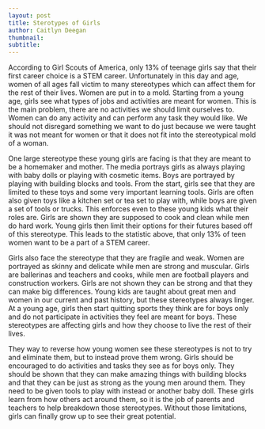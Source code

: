 ```yaml
---
layout: post
title: Sterotypes of Girls
author: Caitlyn Deegan
thumbnail:
subtitle:
---
```


According to Girl Scouts of America, only 13% of teenage girls say that their first career choice is a STEM career.  Unfortunately in this day and age, women of all ages fall victim to many stereotypes which can affect them for the rest of their lives.  Women are put in to a mold.  Starting from a young age, girls see what types of jobs and activities are meant for women.  This is the main problem, there are no activities we should limit ourselves to.  Women can do any activity and can perform any task they would like.  We should not disregard something we want to do just because we were taught it was not meant for women or that it does not fit into the stereotypical mold of a woman.

One large stereotype these young girls are facing is that they are meant to be a homemaker and mother.  The media portrays girls as always playing with baby dolls or playing with cosmetic items.  Boys are portrayed by playing with building blocks and tools.  From the start, girls see that they are limited to these toys and some very important learning tools.  Girls are often also given toys like a kitchen set or tea set to play with, while boys are given a set of tools or trucks.  This enforces even to these young kids what their roles are.  Girls are shown they are supposed to cook and clean while men do hard work.  Young girls then limit their options for their futures based off of this stereotype.  This leads to the statistic above, that only 13% of teen women want to be a part of a STEM career.

Girls also face the stereotype that they are fragile and weak.  Women are portrayed as skinny and delicate while men are strong and muscular.  Girls are ballerinas and teachers and cooks, while men are football players and construction workers.  Girls are not shown they can be strong and that they can make big differences.  Young kids are taught about great men and women in our current and past history, but these stereotypes always linger.  At a young age, girls then start quitting sports they think are for boys only and do not participate in activities they feel are meant for boys.  These stereotypes are affecting girls and how they choose to live the rest of their lives.

They way to reverse how young women see these stereotypes is not to try and eliminate them, but to instead prove them wrong.  Girls should be encouraged to do activities and tasks they see as for boys only.  They should be shown that they can make amazing things with building blocks and that they can be just as strong as the young men around them.  They need to be given tools to play with instead or another baby doll.  These girls learn from how others act around them, so it is the job of parents and teachers to help breakdown those stereotypes.  Without those limitations, girls can finally grow up to see their great potential.
